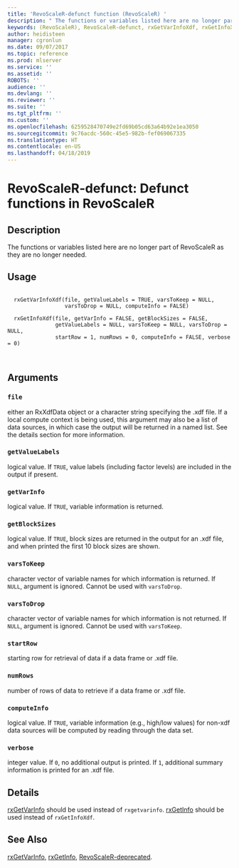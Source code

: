 ```yaml
---
title: 'RevoScaleR-defunct function (RevoScaleR) '
description: " The functions or variables listed here are no longer part of RevoScaleR as they are no longer needed.  "
keywords: (RevoScaleR), RevoScaleR-defunct, rxGetVarInfoXdf, rxGetInfoXdf
author: heidisteen
manager: cgronlun
ms.date: 09/07/2017
ms.topic: reference
ms.prod: mlserver
ms.service: ''
ms.assetid: ''
ROBOTS: ''
audience: ''
ms.devlang: ''
ms.reviewer: ''
ms.suite: ''
ms.tgt_pltfrm: ''
ms.custom: ''
ms.openlocfilehash: 6259528470749e2fd69b05cd63a64b92e1ea3050
ms.sourcegitcommit: 9c76acdc-560c-45e5-982b-fef069067335
ms.translationtype: HT
ms.contentlocale: en-US
ms.lasthandoff: 04/18/2019
---
```

 # <a name="revoscaler-defunct-defunct-functions-in-revoscaler"></a>RevoScaleR-defunct: Defunct functions in RevoScaleR 
 ## <a name="description"></a>Description
 
The functions or variables listed here are no longer part of RevoScaleR as they are no longer needed. 
 
 
 ## <a name="usage"></a>Usage

```   
                  
  rxGetVarInfoXdf(file, getValueLabels = TRUE, varsToKeep = NULL,
                  varsToDrop = NULL, computeInfo = FALSE) 
                  
  rxGetInfoXdf(file, getVarInfo = FALSE, getBlockSizes = FALSE,
               getValueLabels = NULL, varsToKeep = NULL, varsToDrop = NULL,
               startRow = 1, numRows = 0, computeInfo = FALSE, verbose = 0)                 
                  
 
```
 
 ## <a name="arguments"></a>Arguments

   
    
 ### `file`
 either an RxXdfData object or a character string specifying the .xdf file. If a local compute context is being used, this argument may also be a list of data sources,  in which case the output will be returned in a named list. See the details section for more information. 
  
  
    
 ### `getValueLabels`
 logical value. If `TRUE`, value labels (including factor  levels) are included in the output if present. 
  
  
    
 ### `getVarInfo`
 logical value. If `TRUE`, variable information is returned. 
  
  
    
 ### `getBlockSizes`
 logical value. If `TRUE`, block sizes are returned in the output for an .xdf file, and when printed the first 10 block sizes are shown. 
  
  
    
 ### `varsToKeep`
 character vector of variable names for which information is returned. If `NULL`, argument is ignored. Cannot be used with `varsToDrop`. 
  
  
    
 ### `varsToDrop`
 character vector of variable names for which information is not returned. If `NULL`, argument is ignored. Cannot be used with `varsToKeep`. 
  
  
    
 ### `startRow`
 starting row for retrieval of data if a data frame or .xdf file. 
  
  
    
 ### `numRows`
 number of rows of data to retrieve if a data frame or .xdf file. 
  
  
    
 ### `computeInfo`
 logical value. If `TRUE`,  variable information  (e.g., high/low values) for non-xdf data sources will be computed  by reading through the data set. 
  
  
    
 ### `verbose`
 integer value. If `0`, no additional output is printed.  If `1`, additional summary information is printed for an .xdf file. 
  
 
 
 ## <a name="details"></a>Details
 
[rxGetVarInfo](rxGetVarInfoXdf.md) should be used instead of `rxgetvarinfo`.
[rxGetInfo](rxGetInfoXdf.md) should be used instead of `rxGetInfoXdf`.
 
 

 
 
 
 ## <a name="see-also"></a>See Also
 
[rxGetVarInfo](rxgetvarinfo.md), [rxGetInfo](rxGetInfoXdf.md), [RevoScaleR-deprecated](RevoScaleR-deprecated.md).
   
